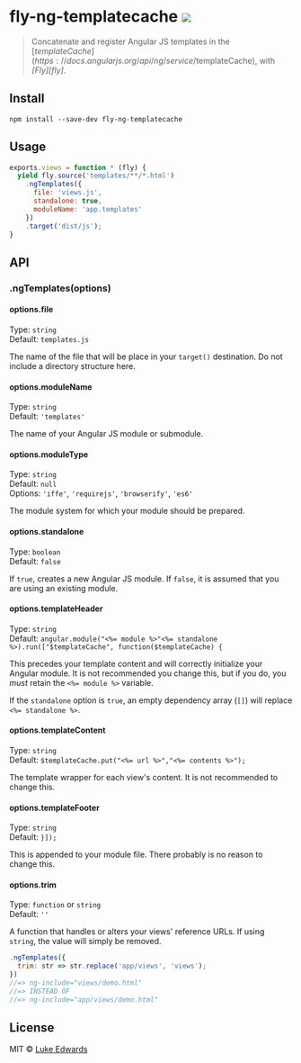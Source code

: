 # fly-ng-templatecache [![][travis-badge]][travis-link]

> Concatenate and register Angular JS templates in the [$templateCache](https://docs.angularjs.org/api/ng/service/$templateCache), with _[Fly][fly]_.

## Install

```
npm install --save-dev fly-ng-templatecache
```

## Usage

```js
exports.views = function * (fly) {
  yield fly.source('templates/**/*.html')
    .ngTemplates({
      file: 'views.js',
      standalone: true,
      moduleName: 'app.templates'
    })
    .target('dist/js');
}
```

## API

### .ngTemplates(options)

#### options.file

Type: `string` <br>
Default: `templates.js`

The name of the file that will be place in your `target()` destination. Do not include a directory structure here.

#### options.moduleName

Type: `string` <br>
Default: `'templates'`

The name of your Angular JS module or submodule.

#### options.moduleType

Type: `string` <br>
Default: `null` <br>
Options: `'iffe'`, `'requirejs'`, `'browserify'`, `'es6'`

The module system for which your module should be prepared.

#### options.standalone

Type: `boolean` <br>
Default: `false`

If `true`, creates a new Angular JS module. If `false`, it is assumed that you are using an existing module.

#### options.templateHeader

Type: `string` <br>
Default: `angular.module("<%= module %>"<%= standalone %>).run(["$templateCache", function($templateCache) {`

This precedes your template content and will correctly initialize your Angular module. It is not recommended you change this, but if you do, you _must_ retain the `<%= module %>` variable.

If the `standalone` option is `true`, an empty dependency array (`[]`) will replace `<%= standalone %>`. 

#### options.templateContent

Type: `string` <br>
Default: `$templateCache.put("<%= url %>","<%= contents %>");`

The template wrapper for each view's content. It is not recommended to change this.

#### options.templateFooter

Type: `string` <br>
Default: `}]);`

This is appended to your module file. There probably is no reason to change this.

#### options.trim

Type: `function` or `string` <br>
Default: `''`

A function that handles or alters your views' reference URLs. If using `string`, the value will simply be removed.

```js
.ngTemplates({
  trim: str => str.replace('app/views', 'views');
})
//=> ng-include="views/demo.html"
//=> INSTEAD OF
//=> ng-include="app/views/demo.html"
```

## License

MIT © [Luke Edwards](https://lukeed.com)

[travis-link]:  https://travis-ci.org/lukeed/fly-ng-templatecache
[travis-badge]: http://img.shields.io/travis/lukeed/fly-ng-templatecache.svg?style=flat-square
